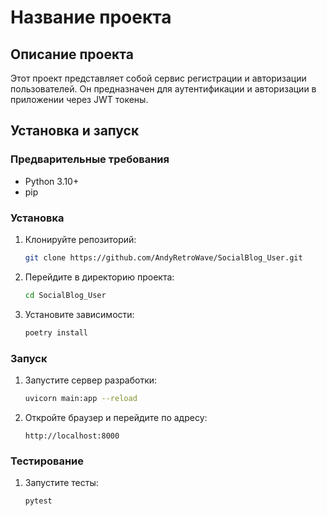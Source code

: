 # Название проекта

## Описание проекта

Этот проект представляет собой сервис регистрации и авторизации пользователей. Он предназначен для аутентификации и авторизации в приложении через JWT токены.

## Установка и запуск

### Предварительные требования

- Python 3.10+
- pip

### Установка

1. Клонируйте репозиторий:
   ```sh
   git clone https://github.com/AndyRetroWave/SocialBlog_User.git
   ```
2. Перейдите в директорию проекта:
   ```sh
   cd SocialBlog_User
   ```
3. Установите зависимости:
   ```sh
   poetry install
   ```

### Запуск

1. Запустите сервер разработки:
   ```sh
   uvicorn main:app --reload
   ```
2. Откройте браузер и перейдите по адресу:
   ```
   http://localhost:8000
   ```

### Тестирование

1. Запустите тесты:
   ```sh
   pytest
   ```
